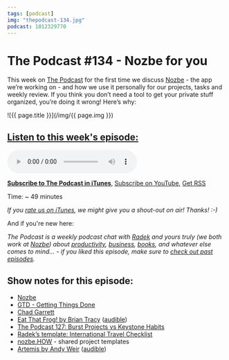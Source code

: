 ```yaml
---
tags: [podcast]
img: "thepodcast-134.jpg"
podcast: 1012329770
---
```


# The Podcast #134 - Nozbe for you

This week on [The Podcast][p] for the first time we discuss [Nozbe][n] - the app we’re working on - and how we use it personally for our projects, tasks and weekly review. If you think you don’t need a tool to get your private stuff organized, you’re doing it wrong! Here’s why:

<!--More-->

![{{ page.title }}](/img/{{ page.img }})

## [Listen to this week's episode:][e]

<audio controls>
<source src="https://files.nozbe.com/podcast/134.mp3" type="audio/mpeg">
</audio>

**[Subscribe to The Podcast in iTunes][i]**, [Subscribe on YouTube][y], [Get RSS][rss]

Time: ~ 49 minutes

*If you [rate us on iTunes][i], we might give you a shout-out on air! Thanks! :-)*

And if you're new here:

*The Podcast is a weekly podcast chat with [Radek][r] and yours truly (we both work at [Nozbe][n]) about [productivity](/productivity), [business](/business), [books](/books), and whatever else comes to mind… - if you liked this episode, make sure to [check out past episodes](/podcast).*

## Show notes for this episode:

  * [Nozbe](https://nozbe.com/)
  * [GTD - Getting Things Done](https://en.wikipedia.org/wiki/Getting_Things_Done)
  * [Chad Garrett](https://twitter.com/ichadman)
  * [Eat That Frog! by Brian Tracy](https://www.amazon.com/Eat-That-Frog-Great-Procrastinating/dp/162656941X/) ([audible](https://www.audible.com/pd/Business/Eat-That-Frog-Audiobook/B002V02HTE))
  * [The Podcast 127: Burst Projects vs Keystone Habits](http://thepodcast.fm/episodes/127)
  * [Radek’s template: ](https://nozbe.how/6sHFv)[International](https://nozbe.how/6sHFv)[ Travel Checklist](https://nozbe.how/6sHFv)
  * [nozbe.HOW](https://how.nozbe.com/) - shared project templates
  * [Artemis by Andy Weir](https://www.amazon.com/Artemis-Novel-Andy-Weir/dp/0553448129/) ([audible](https://www.audible.com/pd/Sci-Fi-Fantasy/Artemis-Audiobook/B072R1CY4P))

[y]: https://michael.gratis/thepodcastyt
[rss]: http://thepodcast.fm/episodes?format=RSS
[e]: http://thepodcast.fm/episodes/134

[p]: https://michael.gratis/thepodcastfm
[n]: https://michael.gratis/nozbe
[r]: https://michael.gratis/radex
[i]: https://michael.gratis/thepodcast
[o]: https://michael.gratis/ipadonly


